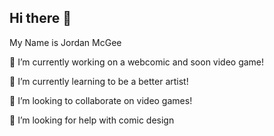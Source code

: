 ## Hi there 👋

My Name is Jordan McGee

🔭 I’m currently working on a webcomic and soon video game!

🌱 I’m currently learning to be a better artist!

👯 I’m looking to collaborate on video games!

🤔 I’m looking for help with comic design
<!--
**deslight/deslight** is a ✨ _special_ ✨ repository because its `README.md` (this file) appears on your GitHub profile.

Here are some ideas to get you started:

- 🔭 I’m currently working on a webcomic and soon video game! 
- 🌱 I’m currently learning to be a better artist!
- 👯 I’m looking to collaborate on video games!
- 🤔 I’m looking for help with comic design
-->
